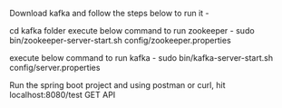 Download kafka and follow the steps below to run it - 

cd kafka folder
execute below command to run zookeeper - 
sudo bin/zookeeper-server-start.sh config/zookeeper.properties

execute below command to run kafka - 
sudo bin/kafka-server-start.sh config/server.properties


Run the spring boot project and using postman or curl, hit localhost:8080/test GET API


